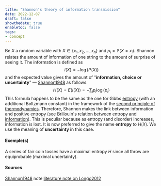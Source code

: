 ```yaml
---
title: "Shannon's theory of information transmission"
date: 2022-12-07
draft: false
showthedate: true
enabletoc: false
tags:
- concept
---
```

Be $X$  a random variable with $X\in\{x_1,x_2,...,x_n\}$ and $p_i=\mathbb{P}(X=x_i)$. Shannon relates the amount of information of one string to the amount of surprise of seeing it. The information is defined as $$I(X) = - \log(P(X))$$and the expected value gives the amount of  "**information, choice or uncertainty**" — [Shannon1948](reference/Shannon1948.md) as follows  $$H(X)=E(I(X))=-\sum_i p_i \log(p_i)$$This formula happens to be the same as the one for Gibbs [entropy](definition/entropy.md) (with an additional Boltzmann constant) in the framework of the [second principle of thermodynamics](concept/second%20principle%20of%20thermodynamics.md). Therefore, Shannon makes the link between information and positive entropy (see [Brillouin's relation between entropy and information](concept/Brillouin's%20relation%20between%20entropy%20and%20information.md)). This is peculiar because as entropy (and disorder) increases, information is lost. It is now preferred to give the name **entropy** to $H(X)$.  We use the meaning of **uncertainty** in this case. 

#### Exemple(s)
A series of fair coin tosses have a maximal entropy $H$ since all throw are equiprobable (maximal uncertainty). 

#### Sources 
[Shannon1948](reference/Shannon1948.md)
note [literature note on Longo2012](note/literature%20note%20on%20Longo2012.md)
